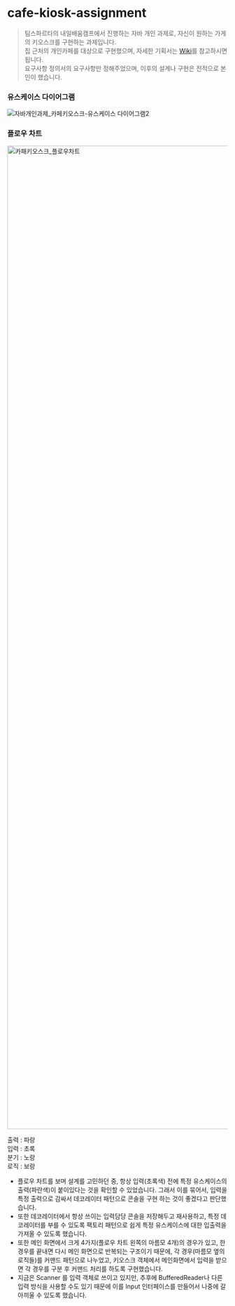 # cafe-kiosk-assignment
> 팀스파르타의 내일배움캠프에서 진행하는 자바 개인 과제로, 자신이 원하는 가게의 키오스크를 구현하는 과제입니다.   
> 집 근처의 개인카페를 대상으로 구현했으며, 자세한 기획서는 [Wiki](https://github.com/lycoris62/cafe-kiosk-assignment/wiki)를 참고하시면 됩니다.    
> 요구사항 정의서의 요구사항만 정해주었으며, 이후의 설계나 구현은 전적으로 본인이 했습니다. 

### 유스케이스 다이어그램
![자바개인과제_카페키오스크-유스케이스 다이어그램2](https://github.com/lycoris62/cafe-kiosk-assignment/assets/55584664/d28d3a0b-38e8-4854-80bd-bfa68aabc511)

### 플로우 차트 
<img width="2242" alt="카패키오스크_플로우차트" src="https://github.com/lycoris62/cafe-kiosk-assignment/assets/55584664/d84010e2-8635-4c3f-b1fd-373b5b8e3943">

출력 : 파랑     
입력 : 초록     
분기 : 노랑     
로직 : 보랑     

       
* 플로우 차트를 보며 설계를 고민하던 중, 항상 입력(초록색) 전에 특정 유스케이스의 출력(파란색)이 붙이있다는 것을 확인할 수 있었습니다. 그래서 이를 묶어서, 입력을 특정 출력으로 감싸서 데코레이터 패턴으로 콘솔을 구현 하는 것이 좋겠다고 판단했습니다.    
* 또한 데코레이터에서 항상 쓰이는 입력담당 콘솔을 저장해두고 재사용하고, 특정 데코레이터를 부를 수 있도록 팩토리 패턴으로 쉽게 특정 유스케이스에 대한 입출력을 가져올 수 있도록 했습니다.    
* 또한 메인 화면에서 크게 4가지(플로우 차트 왼쪽의 마름모 4개)의 경우가 있고, 한 경우를 끝내면 다시 메인 화면으로 반복되는 구조이기 때문에, 각 경우(마름모 옆의 로직들)를 커맨드 패턴으로 나누었고, 키오스크 객체에서 메인화면에서 입력을 받으면 각 경우를 구분 후 커맨드 처리를 하도록 구현했습니다.
* 지금은 Scanner 를 입력 객체로 쓰이고 있지만, 추후에 BufferedReader나 다른 입력 방식을 사용할 수도 있기 때문에 이를 Input 인터페이스를 만들어서 나중에 갈아끼울 수 있도록 했습니다. 
